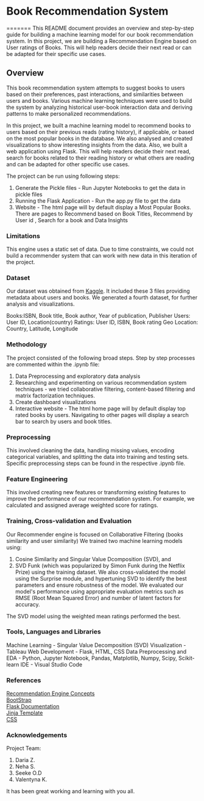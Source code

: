 # Book Recommendation System
=======
This README document provides an overview and step-by-step guide for building a machine learning model for our book recommendation system.
In this project, we are building a Recommendation Engine based on User ratings of Books. This will help readers decide their next read or can be adapted for their specific use cases.

## Overview
This book recommendation system attempts to suggest books to users based on their preferences, past interactions, and similarities between users and books. Various machine learning techniques were used to build the system by analyzing historical user-book interaction data and deriving patterns to make personalized recommendations.

In this project, we built a machine learning model to recommend books to users based on their previous reads (rating history), if applicable, or based on the most popular books in the database. We also analysed and created visualizations to show interesting insights from the data. Also, we built a web application using Flask. This will help readers decide their next read, search for books related to their reading history or what others are reading and can be adapted for other specific use cases.

The project can be run using following steps:
1. Generate the Pickle files  - Run Jupyter Notebooks to get the data in pickle files
2. Running the Flask Application - Run the app.py file to get the data
3. Website - The html page will by default display a Most Popular Books. There are pages to Recommend based on Book Titles, Recommend by User id , Search for a book and Data Insights

### Limitations
This engine uses a static set of data. Due to time constraints, we could not build a recommender system that can work with new data in this iteration of the project.

### Dataset
Our dataset was obtained from [Kaggle](https://www.kaggle.com/datasets/arashnic/book-recommendation-dataset). It included these 3 files providing metadata about users and books. We generated a fourth dataset, for further analysis and visualizations.

Books:ISBN, Book title, Book author, Year of publication, Publisher
Users: User ID, Location(country)
Ratings: User ID, ISBN, Book rating
Geo Location: Country, Latitude, Longitude

### Methodology
The project consisted of the following broad steps. Step by step processes are commented within the .ipynb file:
1. Data Preprocessing and exploratory data analysis
2. Researching and experimenting on various recommendation system techniques - we tried collaborative filtering, content-based filtering and matrix factorization techniques. 
3. Create dashboard visualizations 
4. Interactive website - The html home page will by default display top rated books by users. Navigating to other pages will display a search bar to search by users and book titles. 

### Preprocessing
This involved cleaning the data, handling missing values, encoding categorical variables, and splitting the data into training and testing sets. Specific preprocessing steps can be found in the respective .ipynb file.

### Feature Engineering
This involved creating new features or transforming existing features to improve the performance of our recommendation system. For example, we calculated and assigned average weighted score for ratings.

### Training, Cross-validation and Evaluation
Our Recommender engine is focused on Collaborative Filtering (books similarity and user similarity)
We trained two machine learning models using:

1. Cosine Similarity and Singular Value Dcomposition (SVD), and
2. SVD Funk (which was popularized by Simon Funk during the Netflix Prize) using the training dataset.
We also cross-validated the model using the Surprise module, and hypertuning SVD to identify the best parameters and ensure robustness of the model.
We evaluated our model's performance using appropriate evaluation metrics such as RMSE (Root Mean Squared Error) and number of latent factors for accuracy. 

The SVD model using the weighted mean ratings performed the best.

### Tools, Languages and Libraries
Machine Learning - Singular Value Decomposition (SVD)
Visualization - Tableau
Web Development - Flask, HTML, CSS
Data Preprocessing and EDA - Python, Jupyter Notebook, Pandas, Matplotlib, Numpy, Scipy, Scikit-learn
IDE - Visual Studio Code

### References
[Recommendation Engine Concepts](https://www.analyticsvidhya.com/blog/2018/06/comprehensive-guide-recommendation-engine-python/)  
[BootStrap](https://www.w3schools.com/bootstrap/bootstrap_get_started.asp)  
[Flask Documentation](https://flask.palletsprojects.com/en/3.0.x/)  
[Jinja Template](https://jinja.palletsprojects.com/en/3.1.x/)  
[CSS](https://www.w3schools.com/css/)  


### Acknowledgements
Project Team:
1. Daria Z.
2. Neha S.
3. Seeke O.D
4. Valentyna K.

It has been great working and learning with you all.

 

